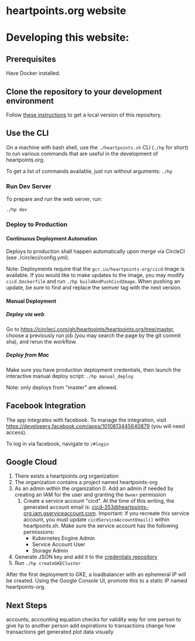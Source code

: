 heartpoints.org website
==================================

# Developing this website:


## Prerequisites

Have Docker installed.

## Clone the repository to your development environment

Follow [these instructions](https://help.github.com/articles/fork-a-repo/)
to get a local version of this repository.

## Use the CLI

On a machine with bash shell, use the `./heartpoints.sh` CLI (`./hp` for short) to run various
commands that are useful in the development of heartpoints.org.

To get a list of commands available, just run without arguments: `./hp`

### Run Dev Server

To prepare and run the web server, run:

    ./hp dev

### Deploy to Production

#### Continuous Deployment Automation

Deploys to production shall happen automatically upon merge via CircleCI
(see ./circleci/config.yml).

Note: Deployments require that the `gcr.io/heartpoints-org/cicd` image is available. If you would like to make updates to the image, you may modify `cicd.Dockerfile` and run `./hp buildAndPushCicdImage`. When pushing an update, be sure to find and replace the semver tag with the next version.

#### Manual Deployment

##### Deploy via web

Go to https://circleci.com/gh/heartpoints/heartpoints.org/tree/master, choose a previously run job (you may search the page by the git commit sha), and rerun the workflow.

##### Deploy from Mac

Make sure you have production deployment credentials, then launch the interactive
manual deploy script: `./hp manual_deploy`

Note: only deploys from "master" are allowed.

## Facebook Integration

The app integrates with facebook. To manage the integration, visit https://developers.facebook.com/apps/1010813445640879 (you will need access).

To log in via facebook, navigate to `/#login`

## Google Cloud

1. There exists a heartpoints.org organization
2. The organization contains a project named heartpoints-org
3. As an admin within the organization
    0. Add an admin if needed by creating an IAM for the user and granting the `Owner` permission
    1. Create a service account "cicd". At the time of this writing, the generated account email is: cicd-353@heartpoints-org.iam.gserviceaccount.com. Important: if you recreate this service account, you must update `cicdServiceAccountEmail()` within heartpoints.sh. Make sure the service account has the following permissions:
        * Kubernetes Engine Admin
        * Service Account User
        * Storage Admin
4. Generate JSON key and add it to the [credentials repository](https://github.com/heartpoints/credentials)
5. Run `./hp createGKECluster`

After the first deployment to GKE, a loadbalancer with an ephemeral IP will be created. Using the Google Console UI, promote this to a static IP named heartpoints-org.

## Next Steps

accounts, accounting equation checks for validity
way for one person to give hp to another person
add expirations to transactions
change how transactions get generated
plot data visually
